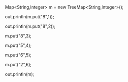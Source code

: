 Map<String,Integer> m = new TreeMap<String,Integer>();

out.println(m.put("8",1));

out.println(m.put("8",2));

m.put("8",3);

m.put("5",4);

m.put("6",5);

m.put("2",6);

out.println(m);
